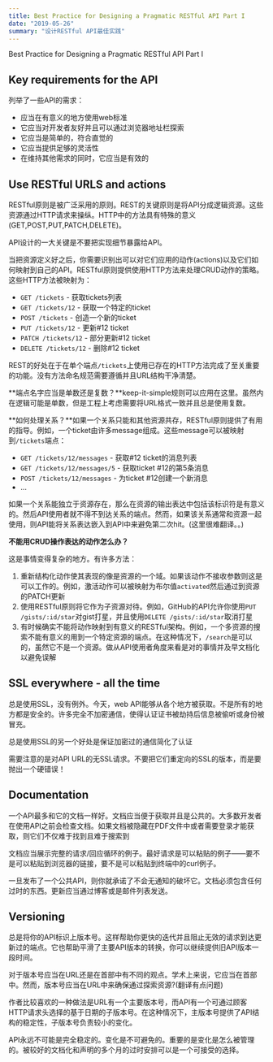 ```yaml
---
title: Best Practice for Designing a Pragmatic RESTful API Part I
date: "2019-05-26"
summary: "设计RESTful API最佳实践"   
---
```

Best Practice for Designing a Pragmatic RESTful API Part I 

## Key requirements for the API
列举了一些API的需求：  
* 应当在有意义的地方使用web标准  
* 它应当对开发者友好并且可以通过浏览器地址栏探索  
* 它应当是简单的，符合直觉的  
* 它应当提供足够的灵活性  
* 在维持其他需求的同时，它应当是有效的  

## Use RESTful URLS and actions
RESTful原则是被广泛采用的原则。REST的关键原则是将API分成逻辑资源。这些资源通过HTTP请求来操纵。HTTP中的方法具有特殊的意义(GET,POST,PUT,PATCH,DELETE)。  

API设计的一大关键是不要把实现细节暴露给API。  

当把资源定义好之后，你需要识别出可以对它们应用的动作(actions)以及它们如何映射到自己的API。RESTful原则提供使用HTTP方法来处理CRUD动作的策略。这些HTTP方法被映射为：  
* `GET /tickets` - 获取tickets列表  
* `GET /tickets/12` - 获取一个特定的ticket  
* `POST /tickets` - 创造一个新的ticket  
* `PUT /tickets/12` - 更新#12 ticket  
* `PATCH /tickets/12` - 部分更新#12 ticket  
* `DELETE /tickets/12` - 删除#12 ticket  

REST的好处在于在单个端点`/tickets`上使用已存在的HTTP方法完成了至关重要的功能。没有方法命名规范需要遵循并且URL结构干净清楚。  

**端点名字应当是单数还是复数？**keep-it-simple规则可以应用在这里。虽然内在逻辑可能是单数，但是工程上考虑需要将URL格式一致并且总是使用复数。  

**如何处理关系？**如果一个关系只能和其他资源共存，RESTful原则提供了有用的指导。例如，一个ticket由许多message组成。这些message可以被映射到`/tickets`端点：  
* `GET /tickets/12/messages` - 获取#12 ticket的消息列表  
* `GET /tickets/12/messages/5` - 获取ticket #12的第5条消息  
* `POST /tickets/12/messages` - 为ticket #12创建一个新消息  
* ...  

如果一个关系能独立于资源存在，那么在资源的输出表达中包括该标识符是有意义的。然后API使用者就不得不到达关系的端点。然而，如果该关系通常和资源一起使用，则API能将关系表达嵌入到API中来避免第二次hit。(这里很难翻译。。)  

**不能用CRUD操作表达的动作怎么办？**  

这是事情变得复杂的地方。有许多方法：  
1. 重新结构化动作使其表现的像是资源的一个域。如果该动作不接收参数则这是可以工作的。例如，激活动作可以被映射为布尔值`activated`然后通过到资源的PATCH更新  
2. 使用RESTful原则将它作为子资源对待。例如，GitHub的API允许你使用`PUT /gists/:id/star`对gist打星，并且使用`DELETE /gists/:id/star`取消打星  
3. 有时候确实不能将动作映射到有意义的RESTful架构。例如，一个多资源的搜索不能有意义的用到一个特定资源的端点。在这种情况下，`/search`是可以的，虽然它不是一个资源。做从API使用者角度来看是对的事情并及早文档化以避免误解  

## SSL everywhere - all the time
总是使用SSL，没有例外。今天，web API能够从各个地方被获取。不是所有的地方都是安全的。许多完全不加密通信，使得认证证书被劫持后信息被偷听或身份被冒充。  

总是使用SSL的另一个好处是保证加密过的通信简化了认证  

需要注意的是对API URL的无SSL请求。不要把它们重定向的SSL的版本，而是要抛出一个硬错误！  

## Documentation
一个API最多和它的文档一样好。文档应当便于获取并且是公共的。大多数开发者在使用API之前会检查文档。如果文档被隐藏在PDF文件中或者需要登录才能获取，则它们不仅难于找到且难于搜索到  

文档应当展示完整的请求/回应循环的例子。最好请求是可以粘贴的例子——要不是可以粘贴到浏览器的链接，要不是可以粘贴到终端中的curl例子。  

一旦发布了一个公共API，则你就承诺了不会无通知的破坏它。文档必须包含任何过时的东西。更新应当通过博客或是邮件列表发送。  

## Versioning
总是将你的API标识上版本号。这样帮助你更快的迭代并且阻止无效的请求到达更新过的端点。它也帮助平滑了主要API版本的转换，你可以继续提供旧API版本一段时间。  

对于版本号应当在URL还是在首部中有不同的观点。学术上来说，它应当在首部中。然而，版本号应当在URL中来确保通过探索资源?(翻译有点问题)  

作者比较喜欢的一种做法是URL有一个主要版本号，而API有一个可通过顾客HTTP请求头选择的基于日期的子版本号。在这种情况下，主版本号提供了API结构的稳定性，子版本号负责较小的变化。  

API永远不可能是完全稳定的。变化是不可避免的。重要的是变化是怎么被管理的。被较好的文档化和声明的多个月的过时安排可以是一个可接受的选择。  


